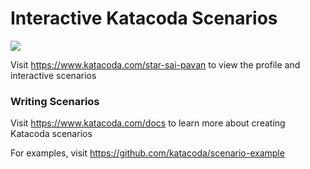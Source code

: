 # Interactive Katacoda Scenarios

[![](http://shields.katacoda.com/katacoda/star-sai-pavan/count.svg)](https://www.katacoda.com/star-sai-pavan "Get your profile on Katacoda.com")

Visit https://www.katacoda.com/star-sai-pavan to view the profile and interactive scenarios

### Writing Scenarios
Visit https://www.katacoda.com/docs to learn more about creating Katacoda scenarios

For examples, visit https://github.com/katacoda/scenario-example
